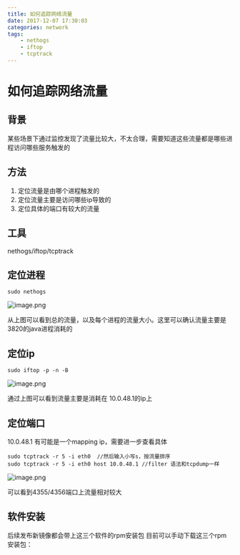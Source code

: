```yaml
---
title: 如何追踪网络流量
date: 2017-12-07 17:30:03
categories: network
tags:
    - nethogs
    - iftop
    - tcptrack
---
```


# 如何追踪网络流量

## 背景

某些场景下通过监控发现了流量比较大，不太合理，需要知道这些流量都是哪些进程访问哪些服务触发的

## 方法

1. 定位流量是由哪个进程触发的
1. 定位流量主要是访问哪些ip导致的
1. 定位具体的端口有较大的流量

## 工具

nethogs/iftop/tcptrack

## 定位进程

	sudo nethogs 

![image.png](https://plantegg.oss-cn-beijing.aliyuncs.com/images/oss/e89eaf27aa98a6192d109ee22f9c0da8.png)

从上图可以看到总的流量，以及每个进程的流量大小。这里可以确认流量主要是3820的java进程消耗的

## 定位ip

	sudo iftop -p -n -B

![image.png](https://plantegg.oss-cn-beijing.aliyuncs.com/images/oss/1f03abbebbfc173b5af3163d017fd901.png)


通过上图可以看到流量主要是消耗在 10.0.48.1的ip上

## 定位端口

10.0.48.1 有可能是一个mapping ip，需要进一步查看具体

	sudo tcptrack -r 5 -i eth0  //然后输入小写s，按流量排序
	sudo tcptrack -r 5 -i eth0 host 10.0.48.1 //filter 语法和tcpdump一样

![image.png](https://plantegg.oss-cn-beijing.aliyuncs.com/images/oss/07f0fceb6af4c4387832561b630c00b3.png)

可以看到4355/4356端口上流量相对较大

## 软件安装

后续发布新镜像都会带上这三个软件的rpm安装包
目前可以手动下载这三个rpm安装包：